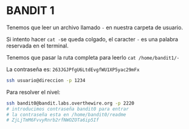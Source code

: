 # BANDIT 1

Tenemos que leer un archivo llamado `-` en nuestra carpeta de usuario.

Si intento hacer `cat -`se queda colgado, el caracter `-` es una palabra reservada en el terminal.

Tenemos que pasar la ruta completa para leerlo `cat /home/bandit1/-`

La contraseña es: `263JGJPfgU6LtdEvgfWU1XP5yac29mFx`


```bash
ssh usuario@direccion -p 1234
```
Para resolver el nivel:
```bash
ssh bandit0@bandit.labs.overthewire.org -p 2220
# introducimos contraseña bandit0 para entrar
# la contraseña esta en /home/bandit0/readme
# ZjLjTmM6FvvyRnrb2rfNWOZOTa6ip5If